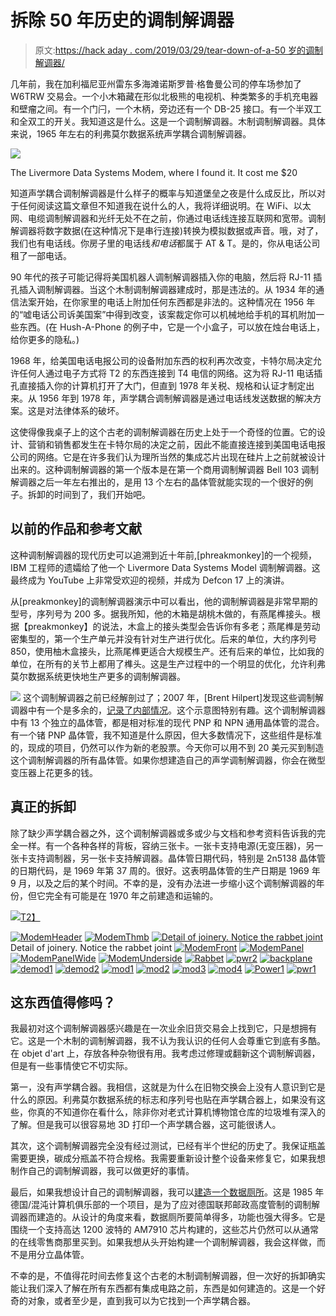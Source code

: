 # 拆除 50 年历史的调制解调器

> 原文:[https://hack aday . com/2019/03/29/tear-down-of-a-50 岁的调制解调器/](https://hackaday.com/2019/03/29/teardown-of-a-50-year-old-modem/)

几年前，我在加利福尼亚州雷东多海滩诺斯罗普·格鲁曼公司的停车场参加了 W6TRW 交易会。一个小木箱藏在形似北极熊的电视机、种类繁多的手机充电器和壁瘤之间。有一个门闩，一个木柄，旁边还有一个 DB-25 接口。有一个半双工和全双工的开关。我知道这是什么。这是一个调制解调器。木制调制解调器。具体来说，1965 年左右的利弗莫尔数据系统声学耦合调制解调器。

[![](../Images/84819a8f911acd0646d8707a963ce500.png)](https://hackaday.com/wp-content/uploads/2019/03/16231454431657034.png)

The Livermore Data Systems Modem, where I found it. It cost me $20

知道声学耦合调制解调器是什么样子的概率与知道堡垒之夜是什么成反比，所以对于任何阅读这篇文章但不知道我在说什么的人，我将详细说明。在 WiFi、以太网、电缆调制解调器和光纤无处不在之前，你通过电话线连接互联网和宽带。调制解调器将数字数据(在这种情况下是串行连接)转换为模拟数据或声音。哦，对了，我们也有电话线。你房子里的电话线*和电话*都属于 AT & T。是的，你从电话公司租了一部电话。

90 年代的孩子可能记得将美国机器人调制解调器插入你的电脑，然后将 RJ-11 插孔插入调制解调器。当这个木制调制解调器建成时，那是违法的。从 1934 年的通信法案开始，在你家里的电话上附加任何东西都是非法的。这种情况在 1956 年的“嘘电话公司诉美国案”中得到改变，该案裁定你可以机械地给手机的耳机附加一些东西。(在 Hush-A-Phone 的例子中，它是一个小盒子，可以放在烛台电话上，给你更多的隐私。)

1968 年，给美国电话电报公司的设备附加东西的权利再次改变，卡特尔局决定允许任何人通过电子方式将 T2 的东西连接到 T4 电信的网络。这为将 RJ-11 电话插孔直接插入你的计算机打开了大门，但直到 1978 年关税、规格和认证才制定出来。从 1956 年到 1978 年，声学耦合调制解调器是通过电话线发送数据的解决方案。这是对法律体系的破坏。

这使得像我桌子上的这个古老的调制解调器在历史上处于一个奇怪的位置。它的设计、营销和销售都发生在卡特尔局的决定之前，因此不能直接连接到美国电话电报公司的网络。它是在许多我们认为理所当然的集成芯片出现在硅片上之前就被设计出来的。这种调制解调器的第一个版本是在第一个商用调制解调器 Bell 103 调制解调器之后一年左右推出的，是用 13 个左右的晶体管就能实现的一个很好的例子。拆卸的时间到了，我们开始吧。

## 以前的作品和参考文献

这种调制解调器的现代历史可以追溯到近十年前,[phreakmonkey]的一个视频，IBM 工程师的遗孀给了他一个 Livermore Data Systems Model 调制解调器。这最终成为 YouTube 上非常受欢迎的视频，并成为 Defcon 17 上的演讲。

从[preakmonkey]的调制解调器演示中可以看出，他的调制解调器是非常早期的型号，序列号为 200 多。据我所知，他的木箱是胡桃木做的，有燕尾榫接头。根据【preakmonkey】的说法，木盒上的接头类型会告诉你有多老；燕尾榫是劳动密集型的，第一个生产单元并没有针对生产进行优化。后来的单位，大约序列号 850，使用柚木盒接头，比燕尾榫更适合大规模生产。还有后来的单位，比如我的单位，在所有的关节上都用了榫头。这是生产过程中的一个明显的优化，允许利弗莫尔数据系统更快地生产更多的调制解调器。

[![](../Images/255254728d23a1052242ea28523c73b2.png)](https://hackaday.com/wp-content/uploads/2019/03/modemtransistors.png) 这个调制解调器之前已经解剖过了；2007 年，[Brent Hilpert]发现这些调制解调器中有一个是多余的，[记录了内部情况](http://madrona.ca/e/LDSA/index.html)。这个示意图特别有趣。这个调制解调器中有 13 个独立的晶体管，都是相对标准的现代 PNP 和 NPN 通用晶体管的混合。有一个锗 PNP 晶体管，我不知道是什么原因，但大多数情况下，这些组件是标准的，现成的项目，仍然可以作为新的老股票。今天你可以用不到 20 美元买到制造这个调制解调器的所有晶体管。如果你想建造自己的声学调制解调器，你会在微型变压器上花更多的钱。

## 真正的拆卸

除了缺少声学耦合器之外，这个调制解调器或多或少与文档和参考资料告诉我的完全一样。有一个各种各样的背板，容纳三张卡。一张卡支持电源(无变压器)，另一张卡支持调制器，另一张卡支持解调器。晶体管日期代码，特别是 2n5138 晶体管的日期代码，是 1969 年第 37 周的。很好。这表明晶体管的生产日期是 1969 年 9 月，以及之后的某个时间。不幸的是，没有办法进一步缩小这个调制解调器的年份，但它完全有可能是在 1970 年之前建造和运输的。

[![](../Images/dd314a6bb50171b13d2c1db97dc06b3a.png)T2】](https://hackaday.com/wp-content/uploads/2019/03/modemgif.gif)

 [![ModemHeader](../Images/2cbde42c105c29305cdbc5d3a8123a73.png "ModemHeader")](https://i0.wp.com/hackaday.com/wp-content/uploads/2019/03/modemheader.png?ssl=1)  [![ModemThmb](../Images/ca864f1c4e530dae2866615cfd7cbf89.png "ModemThmb")](https://i0.wp.com/hackaday.com/wp-content/uploads/2019/03/modemthmb.jpg?ssl=1)  [![Detail of joinery. Notice the rabbet joint](../Images/c28307ff2325313fed30eb76fd665399.png "RabbetDetail")](https://i0.wp.com/hackaday.com/wp-content/uploads/2019/03/rabbetdetail.jpg?ssl=1) Detail of joinery. Notice the rabbet joint [![ModemFront](../Images/16fbff277443c44bf1ec67e8fb9726e2.png "ModemFront")](https://i0.wp.com/hackaday.com/wp-content/uploads/2019/03/modemfront.jpg?ssl=1)  [![ModemPanel](../Images/2f1097abb3bb83964e36aba5b9467057.png "ModemPanel")](https://i0.wp.com/hackaday.com/wp-content/uploads/2019/03/modempanel.jpg?ssl=1)  [![ModemPanelWide](../Images/d7a1e7ad5837ba0722c7dd88e84d557b.png "ModemPanelWide")](https://i0.wp.com/hackaday.com/wp-content/uploads/2019/03/modempanelwide.jpg?ssl=1)  [![ModemUnderside](../Images/aad15f4658cce1050c9e7f60c63291e7.png "ModemUnderside")](https://i0.wp.com/hackaday.com/wp-content/uploads/2019/03/modemunderside.jpg?ssl=1)  [![Rabbet](../Images/af3f4da8affcd8722d74bc25b2a77d6a.png "Rabbet")](https://i0.wp.com/hackaday.com/wp-content/uploads/2019/03/rabbet.png?ssl=1)  [![pwr2](../Images/fcd9c69fc518b6260d5b7e955c9688e2.png "pwr2")](https://i0.wp.com/hackaday.com/wp-content/uploads/2019/03/pwr2.jpg?ssl=1)  [![backplane](../Images/9971c5a6b0cc632405ba9b79046cc97d.png "backplane")](https://i0.wp.com/hackaday.com/wp-content/uploads/2019/03/backplane.jpg?ssl=1)  [![demod1](../Images/422b29ba52234769e80089db6bf233a1.png "demod1")](https://i0.wp.com/hackaday.com/wp-content/uploads/2019/03/demod1.jpg?ssl=1)  [![demod2](../Images/7e4f5aa4c4ff690a0cd3f9d7c7fe73d4.png "demod2")](https://i0.wp.com/hackaday.com/wp-content/uploads/2019/03/demod2.jpg?ssl=1)  [![mod1](../Images/98b592e1df7c42a24fc143c2c833dd1c.png "mod1")](https://i0.wp.com/hackaday.com/wp-content/uploads/2019/03/mod1.jpg?ssl=1)  [![mod2](../Images/cdca8a5d6f45bd736d06142e165f9e6e.png "mod2")](https://i0.wp.com/hackaday.com/wp-content/uploads/2019/03/mod2.jpg?ssl=1)  [![mod3](../Images/7d5b7783ac983938c11d2bf46954fe36.png "mod3")](https://i0.wp.com/hackaday.com/wp-content/uploads/2019/03/mod3.jpg?ssl=1)  [![mod4](../Images/a16dfed5338f046a329097eb96f2a24c.png "mod4")](https://i0.wp.com/hackaday.com/wp-content/uploads/2019/03/mod4.jpg?ssl=1)  [![Power1](../Images/e9bc3ce177e9d329e3cb0042745358f7.png "Power1")](https://i0.wp.com/hackaday.com/wp-content/uploads/2019/03/power1.jpg?ssl=1)  [![pwr1](../Images/f7cf36eed6b0ccb88cad9c759b3a3c4c.png "pwr1")](https://i0.wp.com/hackaday.com/wp-content/uploads/2019/03/pwr1.jpg?ssl=1) 

## 这东西值得修吗？

我最初对这个调制解调器感兴趣是在一次业余旧货交易会上找到它，只是想拥有它。这是一个木制的调制解调器，我不认为我认识的任何人会尊重它到底有多酷。在 objet d'art 上，存放各种杂物很有用。我考虑过修理或翻新这个调制解调器，但是有一些事情使它不切实际。

第一，没有声学耦合器。我相信，这就是为什么在旧物交换会上没有人意识到它是什么的原因。利弗莫尔数据系统的标志和序列号也贴在声学耦合器上，如果没有这些，你真的不知道你在看什么，除非你对老式计算机博物馆仓库的垃圾堆有深入的了解。但是我可以很容易地 3D 打印一个声学耦合器，这可能很诱人。

其次，这个调制解调器完全没有经过测试，已经有半个世纪的历史了。我保证瓶盖需要更换，碳成分瓶盖不符合规格。我需要重新设计整个设备来修复它，如果我想制作自己的调制解调器，我可以做更好的事情。

最后，如果我想设计自己的调制解调器，我可以[建造一个数据厕所](https://de.wikipedia.org/wiki/Datenklo)。这是 1985 年德国/混沌计算机俱乐部的一个项目，是为了应对德国联邦邮政高度管制的调制解调器而建造的。从设计的角度来看，数据厕所要简单得多，功能也强大得多。它是围绕一个支持高达 1200 波特的 AM7910 芯片构建的，这些芯片仍然可以从通常的在线零售商那里买到。如果我想从头开始构建一个调制解调器，我会这样做，而不是用分立晶体管。

不幸的是，不值得花时间去修复这个古老的木制调制解调器，但一次好的拆卸确实能让我们深入了解在所有东西都有集成电路之前，东西是如何建造的。这是一个好奇的对象，或者至少是，直到我可以为它找到一个声学耦合器。